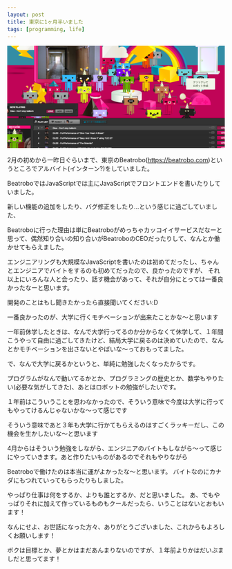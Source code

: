 ```yaml
---
layout: post
title: 東京に1ヶ月半いました
tags: [programming, life]
---
```


<img src="/images/beatrobo.png" alt="beatrobo">

2月の初めから一昨日ぐらいまで、東京のBeatrobo(https://beatrobo.com)というところでアルバイト(インターン?)をしていました。

BeatroboではJavaScriptでは主にJavaScriptでフロントエンドを書いたりしていました。

新しい機能の追加をしたり、バグ修正をしたり...という感じに過ごしていました、

Beatroboに行った理由は単にBeatroboがめっちゃカッコイイサービスだなーと思って、偶然知り合いの知り合いがBeatroboのCEOだったりして、なんとか働かせてもらえました。

エンジニアリングも大規模なJavaScriptを書いたのは初めてだったし、ちゃんとエンジニアでバイトをするのも初めてだったので、良かったのですが、
それ以上にいろんな人と会ったり、話す機会があって、それが自分にとっては一番良かったなーと思います。

開発のことはもし聞きたかったら直接聞いてください:D

一番良かったのが、大学に行くモチベーションが出来たことかな〜と思います

一年前休学したときは、なんで大学行ってるのか分からなくて休学して、１年間こうやって自由に過ごしてきたけど、結局大学に戻るのは決めていたので、なんとかモチベーションを出さないとやばいな～っておもってました。

で、なんで大学に戻るかというと、単純に勉強したくなったからです。

プログラムがなんで動いてるかとか、プログラミングの歴史とか、数学もやりたい(必要な気がしてきた)、あとはロボットの勉強がしたいです。

１年前はこういうことを思わなかったので、そういう意味で今度は大学に行ってもやってけるんじゃないかな〜って感じです

そういう意味であと３年も大学に行かてもらえるのはすごくラッキーだし、この機会を生かしたいな〜と思います

4月からはそういう勉強をしながら、エンジニアのバイトもしながら〜って感じにやっていきます。あと作りたいものがあるのでそれもやりながら

Beatroboで働けたのは本当に運がよかったな〜と思います。
バイトなのにカナダにもつれていってもらったりもしました。

やっぱり仕事は何をするか、よりも誰とするか、だと思いました。
あ、でもやっぱりそれに加えて作っているものもクールだったら、いうことはないとおもいます！

なんにせよ、お世話になった方々、ありがとうございました、これからもよろしくお願いします！

ボクは目標とか、夢とかはまだあんまりないのですが、１年前よりかはだいぶましだと思ってます！